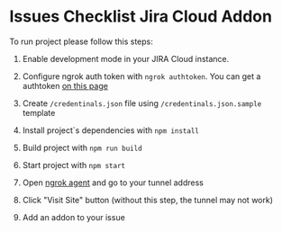 # Issues Checklist Jira Cloud Addon

To run project please follow this steps:<br />


1. Enable development mode in your JIRA Cloud instance.

2. Configure ngrok auth token with `ngrok authtoken`. You can get a authtoken [on this page](https://dashboard.ngrok.com/get-started/your-authtoken)

3. Create `/credentinals.json` file using `/credentinals.json.sample` template

4. Install project\`s dependencies with `npm install`

5. Build project with `npm run build`

6. Start project with `npm start`

7. Open [ngrok agent](https://dashboard.ngrok.com/tunnels/agents) and go to your tunnel address

8. Click "Visit Site" button (without this step, the tunnel may not work)

9. Add an addon to your issue